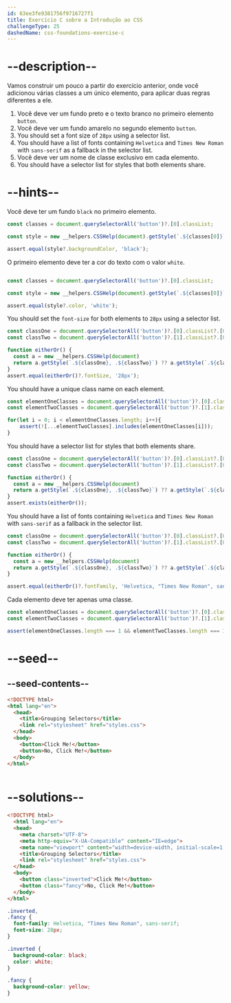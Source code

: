 ```yaml
---
id: 63ee3fe9381756f9716727f1
title: Exercício C sobre a Introdução ao CSS
challengeType: 25
dashedName: css-foundations-exercise-c
---
```


# --description--

Vamos construir um pouco a partir do exercício anterior, onde você adicionou várias classes a um único elemento, para aplicar duas regras diferentes a ele.

1. Você deve ver um fundo preto e o texto branco no primeiro elemento `button`.
1. Você deve ver um fundo amarelo no segundo elemento `button`.
1. You should set a font size of `28px` using a selector list.
1. You should have a list of fonts containing `Helvetica` and `Times New Roman` with `sans-serif` as a fallback in the selector list.
1. Você deve ver um nome de classe exclusivo em cada elemento.
1. You should have a selector list for styles that both elements share.

# --hints--

Você deve ter um fundo `black` no primeiro elemento.

```js
const classes = document.querySelectorAll('button')?.[0].classList;

const style = new __helpers.CSSHelp(document).getStyle(`.${classes[0]}`);

assert.equal(style?.backgroundColor, 'black');

```

O primeiro elemento deve ter a cor do texto com o valor `white`.

```js

const classes = document.querySelectorAll('button')?.[0].classList;

const style = new __helpers.CSSHelp(document).getStyle(`.${classes[0]}`);

assert.equal(style?.color, 'white');

```

You should set the `font-size` for both elements to `28px` using a selector list.

```js
const classOne = document.querySelectorAll('button')?.[0].classList?.[0];
const classTwo = document.querySelectorAll('button')?.[1].classList?.[0];

function eitherOr() {
  const a = new __helpers.CSSHelp(document)
  return a.getStyle(`.${classOne}, .${classTwo}`) ?? a.getStyle(`.${classTwo}, .${classOne}`);
}
assert.equal(eitherOr()?.fontSize, '28px');
```

You should have a unique class name on each element.

```js
const elementOneClasses = document.querySelectorAll('button')?.[0].classList;
const elementTwoClasses = document.querySelectorAll('button')?.[1].classList;

for(let i = 0; i < elementOneClasses.length; i++){
    assert(![...elementTwoClasses].includes(elementOneClasses[i]));
}

```

You should have a selector list for styles that both elements share.

```js
const classOne = document.querySelectorAll('button')?.[0].classList?.[0];
const classTwo = document.querySelectorAll('button')?.[1].classList?.[0];

function eitherOr() {
  const a = new __helpers.CSSHelp(document)
  return a.getStyle(`.${classOne}, .${classTwo}`) ?? a.getStyle(`.${classTwo}, .${classOne}`);
}
assert.exists(eitherOr());
```

You should have a list of fonts containing `Helvetica` and `Times New Roman` with `sans-serif` as a fallback in the selector list.

```js
const classOne = document.querySelectorAll('button')?.[0].classList?.[0];
const classTwo = document.querySelectorAll('button')?.[1].classList?.[0];

function eitherOr() {
  const a = new __helpers.CSSHelp(document)
  return a.getStyle(`.${classOne}, .${classTwo}`) ?? a.getStyle(`.${classTwo}, .${classOne}`);
}

assert.equal(eitherOr()?.fontFamily, 'Helvetica, "Times New Roman", sans-serif');
```

Cada elemento deve ter apenas uma classe.

```js
const elementOneClasses = document.querySelectorAll('button')?.[0].classList;
const elementTwoClasses = document.querySelectorAll('button')?.[1].classList;

assert(elementOneClasses.length === 1 && elementTwoClasses.length === 1);
```


# --seed--

## --seed-contents--

```html
<!DOCTYPE html>
<html lang="en">
  <head>
    <title>Grouping Selectors</title>
    <link rel="stylesheet" href="styles.css">
  </head>
  <body>
    <button>Click Me!</button>
    <button>No, Click Me!</button>
  </body>
</html>
```

```css

```

# --solutions--

```html
<!DOCTYPE html>
  <html lang="en">
  <head>
    <meta charset="UTF-8">
    <meta http-equiv="X-UA-Compatible" content="IE=edge">
    <meta name="viewport" content="width=device-width, initial-scale=1.0">
    <title>Grouping Selectors</title>
    <link rel="stylesheet" href="styles.css">
  </head>
  <body>
    <button class="inverted">Click Me!</button>
    <button class="fancy">No, Click Me!</button>
  </body>
</html>
```

```css
.inverted,
.fancy {
  font-family: Helvetica, "Times New Roman", sans-serif;
  font-size: 28px;
}

.inverted {
  background-color: black;
  color: white;
}

.fancy {
  background-color: yellow;
}
```
